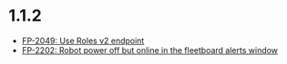 # 1.1.2

- [FP-2049: Use Roles v2 endpoint](https://movai.atlassian.net/browse/FP-2049)
- [FP-2202: Robot power off but online in the fleetboard alerts window](https://movai.atlassian.net/browse/FP-2202)